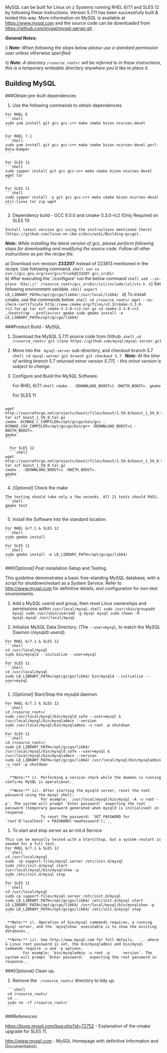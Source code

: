 MySQL can be built for Linux on z Systems running RHEL 6/7.1 and SLES 12 by following these instructions. Version 5.7.11 has been successfully built & tested this way.
More information on MySQL is available at https://www.mysql.com and the source code can be downloaded from https://github.com/mysql/mysql-server.git
.

_**General Notes:**_

i) _**Note:** When following the steps below please use a standard permission user unless otherwise specified._

ii) _**Note:** A directory `/<source_root>/` will be referred to in these instructions, this is a temporary writeable directory anywhere you'd like to place it._

## Building MySQL

###Obtain pre-built dependencies

   1. Use the following commands to obtain dependencies

    For RHEL 6
    ```shell
    sudo yum install git gcc gcc-c++ make cmake bison ncurses-devel
    ```
	
    For RHEL 7.1
    ```shell
    sudo yum install git gcc gcc-c++ make cmake bison ncurses-devel perl-Data-Dumper
    ```
	
    For SLES 12
    ```shell
    sudo zypper install git gcc gcc-c++ make cmake bison ncurses-devel wget tar
    ```
	
	For SLES 11 
    ```shell
    sudo zypper install -y git gcc gcc-c++ make cmake bison ncurses-devel util-linux tar zip wget
    ```
	
   2. Dependency build - GCC 6.0.0 and cmake-3.3.0-rc2 (Only Required on SLES 11)
    
	Install latest version gcc using the instructions mentioned [here](https://github.com/linux-on-ibm-z/docs/wiki/Building-gccgo).
   
   _**Note:** While installing the latest version of gcc, please perform following steps for downloading and modifying the source code. Follow all other instructions as per the recipe file._
   
   a) Download svn revision **233207** instead of 223813 mentioned in the recipe. Use following command.
    ```shell
    svn co svn://gcc.gnu.org/svn/gcc/trunk@233207 gcc_srcDir
    ```   
   b) After executing the './configure' run the below command
    ```shell
    sed --in-place '83s/,//' /<source_root>/gcc_srcDir/isl/include/isl/ctx.h
    ``` 
   c) Set following environment variable.
    ```shell
    export LD_LIBRARY_PATH=/opt/gccgo/lib64/:/usr/local/lib64/
    ```	
   d) To install cmake, use the commands below.
    ```shell
	cd /<source_root>/
    wget --no-check-certificate http://www.cmake.org/files/v3.3/cmake-3.3.0-rc2.tar.gz
	tar xzf cmake-3.3.0-rc2.tar.gz
	cd cmake-3.3.0-rc2
	./bootstrap --prefix=/usr
	gmake
	sudo gmake install -e LD_LIBRARY_PATH=/opt/gccgo/lib64/
    ```	
	
###Product Build - MySQL.

   1. Download the MySQL 5.7.11 source code from Github.
    ```shell
    cd /<source_root>/
    git clone https://github.com/mysql/mysql-server.git
    ```

   2. Move into the ` mysql-server` sub-directory, and checkout branch 5.7
    ```shell
    cd mysql-server
    git branch
    git checkout 5.7
    ```
    _**Note:** At the time of writing branch 5.7 returned minor version 5.7.11, - this minor version is subject to change._


   3. Configure and Build the MySQL Software.
   
      For RHEL 6/7.1
    ```shell
    cmake . -DDOWNLOAD_BOOST=1 -DWITH_BOOST=.
    gmake
    ```

	  For SLES 11
	  ```shell
	wget http://sourceforge.net/projects/boost/files/boost/1.59.0/boost_1_59_0.tar.gz
	tar xzf boost_1_59_0.tar.gz
    cmake -DCMAKE_C_COMPILER=/opt/gccgo/bin/gcc -DCMAKE_CXX_COMPILER=/opt/gccgo/bin/g++ -DDOWNLOAD_BOOST=1 -DWITH_BOOST=.
    gmake
    ```
	  
	  For SLES 12
	  ```shell
	wget http://sourceforge.net/projects/boost/files/boost/1.59.0/boost_1_59_0.tar.gz
	tar xzf boost_1_59_0.tar.gz
    cmake . -DDOWNLOAD_BOOST=1 -DWITH_BOOST=.
    gmake
    ```
   4. _[Optional]_ Check the make

    The testing should take only a few seconds. All 21 tests should PASS.
    ```shell
    gmake test
    ```

   5. Install the Software into the standard location.
   
    For RHEL 6/7.1 & SLES 12
    ```shell
    sudo gmake install
    ```
    For SLES 11
	```shell
    sudo gmake install -e LD_LIBRARY_PATH=/opt/gccgo/lib64/
    ```
	
###_[Optional]_ Post installation Setup and Testing.

   This guideline demonstrates a basic free-standing MySQL database, with a script for shutdown/restart as a System Service.
   Refer to http://www.mysql.com for definitive details, and configuration for non-test environments.

   1. Add a MySQL userid and group, then reset Linux ownerships and permissions within `/usr/local/mysql`.
    ```shell
    sudo /usr/sbin/groupadd mysql
    sudo /usr/sbin/useradd -g mysql mysql
    sudo chown -R mysql.mysql /usr/local/mysql
    ```

   1. Initialize MySQL Data Directory.  (The `--user=mysql`, to match the MySQL Daemon (mysqld) userid).
   
    For RHEL 6/7.1 & SLES 12
    ```shell
    cd /usr/local/mysql
    sudo bin/mysqld --initialize --user=mysql
    ```
    For SLES 11
    ```shell
    cd /usr/local/mysql
    sudo LD_LIBRARY_PATH=/opt/gccgo/lib64/ bin/mysqld --initialize --user=mysql
    ```

   1. _[Optional]_ Start/Stop the mysqld daemon.
     
    For RHEL 6/7.1 & SLES 12
    ```shell
    cd /<source_root>/
    sudo /usr/local/mysql/bin/mysqld_safe --user=mysql &
    /usr/local/mysql/bin/mysqladmin --version
    sudo /usr/local/mysql/bin/mysqladmin -u root -p shutdown
    ```
    For SLES 11
    ```shell
    cd /<source_root>/
    sudo LD_LIBRARY_PATH=/opt/gccgo/lib64/ /usr/local/mysql/bin/mysqld_safe --user=mysql &
    /usr/local/mysql/bin/mysqladmin --version
    sudo LD_LIBRARY_PATH=/opt/gccgo/lib64/ /usr/local/mysql/bin/mysqladmin -u root -p shutdown
    ```
    
     _**Note:** i). Performing a version check while the daemon is running confirms MySQL is operational._
	 
     _**Note:** ii). After starting the mysqld server, reset the root password using the mysql shell:
					For example: `/usr/local/mysql/bin/mysql -A -u root -p`. The system will prompt `Enter password:` expecting the root password (temporary password generated when mysqld is initialised) in response.
					To reset the password: `SET PASSWORD for 'root'@'localhost' = PASSWORD('newPassword');`._

   1. To start and stop server as an init.d Service

    This can be manually tested with a Start/Stop, but a system restart is needed for a full test.
    For RHEL 6/7.1 & SLES 12
    ```shell
    cd /usr/local/mysql
    sudo  cp support-files/mysql.server /etc/init.d/mysql
    sudo /etc/init.d/mysql start
    /usr/local/mysql/bin/mysqlshow -p
    sudo /etc/init.d/mysql stop
    ```
    For SLES 11
    ```shell
    cd /usr/local/mysql
    sudo cp support-files/mysql.server /etc/init.d/mysql
    sudo LD_LIBRARY_PATH=/opt/gccgo/lib64/ /etc/init.d/mysql start
    LD_LIBRARY_PATH=/opt/gccgo/lib64/ /usr/local/mysql/bin/mysqlshow -p
    sudo LD_LIBRARY_PATH=/opt/gccgo/lib64/ /etc/init.d/mysql stop
    ```
    
    _**Note:** i). Operation of bin/mysql commands requires, a running mysql server, and the `mysqlshow` executable is to show the existing databases._

    _**Note:** ii). See http://www.mysql.com for full details,  ... where a Linux root password is set, the bin/mysqladmin and bin/mysql commands require -u and -p options.
            For example: `bin/mysqladmin -u root -p      version`. The system will prompt `Enter password:`  expecting the root password in response._

###_[Optional]_ Clean up.

   1. Remove the ` /<source_root>/` directory to tidy up.

     ```shell
     cd /<source_root>/
     cd ..
     sudo rm -rf /<source_root>/
     ```

###References:

https://bugs.mysql.com/bug.php?id=72752 - Explanation of the cmake upgrade for SLES 11.

http://www.mysql.com - MySQL Homepage with definitive Information and Documentation.
